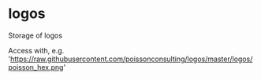 # logos
Storage of logos

Access with, e.g. 'https://raw.githubusercontent.com/poissonconsulting/logos/master/logos/poisson_hex.png'
